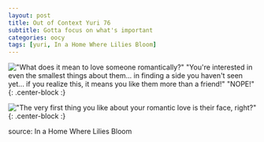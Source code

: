```yaml
---
layout: post
title: Out of Context Yuri 76
subtitle: Gotta focus on what's important
categories: oocy
tags: [yuri, In a Home Where Lilies Bloom]
---
```




!["What does it mean to love someone romantically?" "You're interested in even the smallest things about them... in finding a side you haven't seen yet... if you realize this, it means you like them more than a friend!" "NOPE!"](https://imgur.com/WuMHUBp.png){: .center-block :}

!["The very first thing you like about your romantic love is their face, right?"](https://imgur.com/tnznnB7.png){: .center-block :}

source: In a Home Where Lilies Bloom
